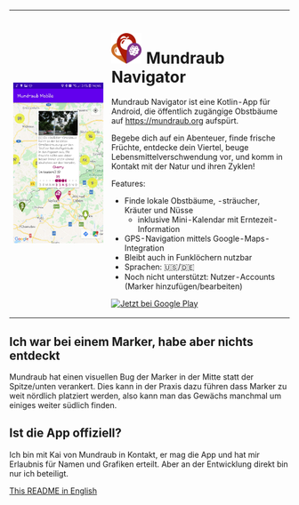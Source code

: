 
<table>
<tr>
<td width="35%">
<img src="demo_2020-06-29.jpg" alt="Demo of the app">
</td>
<td rowspan="2"  valign="top">

# <img src="app/src/main/res/mipmap-xxxhdpi/ic_launcher.png" alt="Logo of the app" width="55px"> Mundraub Navigator

Mundraub Navigator ist eine Kotlin-App für Android, die öffentlich zugängige Obstbäume auf https://mundraub.org aufspürt.

Begebe dich auf ein Abenteuer, finde frische Früchte, entdecke dein Viertel, beuge Lebensmittelverschwendung vor, und komm in Kontakt mit der Natur und ihren Zyklen!

Features:
- Finde lokale Obstbäume, -sträucher, Kräuter und Nüsse
    - inklusive Mini-Kalendar mit Erntezeit-Information
- GPS-Navigation mittels Google-Maps-Integration
- Bleibt auch in Funklöchern nutzbar
- Sprachen: 🇺🇸/🇩🇪
- Noch nicht unterstützt: Nutzer-Accounts (Marker hinzufügen/bearbeiten)

<a href='https://play.google.com/store/apps/details?id=xjcl.mundraub&pcampaignid=pcampaignidMKT-Other-global-all-co-prtnr-py-PartBadge-Mar2515-1'><img alt='Jetzt bei Google Play' src='https://play.google.com/intl/en_us/badges/static/images/badges/de_badge_web_generic.png' width="200px"/></a>

</td>
</tr>
</table>

## Ich war bei einem Marker, habe aber nichts entdeckt

Mundraub hat einen visuellen Bug der Marker in der Mitte statt der Spitze/unten verankert. Dies kann in der Praxis dazu führen dass Marker zu weit nördlich platziert werden, also kann man das Gewächs manchmal um einiges weiter südlich finden.

## Ist die App offiziell?

Ich bin mit Kai von Mundraub in Kontakt, er mag die App und hat mir Erlaubnis für Namen und Grafiken erteilt. Aber an der Entwicklung direkt bin nur ich beteiligt.

[This README in English](README.md)
